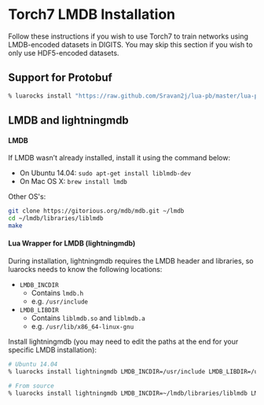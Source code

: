 # Torch7 LMDB Installation

Follow these instructions if you wish to use Torch7 to train networks using LMDB-encoded datasets in DIGITS. You may skip this section if you wish to only use HDF5-encoded datasets.

## Support for Protobuf
```sh
% luarocks install "https://raw.github.com/Sravan2j/lua-pb/master/lua-pb-scm-0.rockspec"
```

## LMDB and lightningmdb

#### LMDB

If LMDB wasn’t already installed, install it using the command below:

* On Ubuntu 14.04: `sudo apt-get install liblmdb-dev`
* On Mac OS X: `brew install lmdb`

Other OS's:
```sh
git clone https://gitorious.org/mdb/mdb.git ~/lmdb
cd ~/lmdb/libraries/liblmdb
make
```

#### Lua Wrapper for LMDB (lightningmdb)

During installation, lightningmdb requires the LMDB header and libraries, so luarocks needs to know the following locations:

* `LMDB_INCDIR`
  * Contains `lmdb.h`
  * e.g. `/usr/include`
* `LMDB_LIBDIR`
  * Contains `liblmdb.so` and `liblmdb.a`
  * e.g. `/usr/lib/x86_64-linux-gnu`

Install lightningmdb (you may need to edit the paths at the end for your specific LMDB installation):
```sh
# Ubuntu 14.04
% luarocks install lightningmdb LMDB_INCDIR=/usr/include LMDB_LIBDIR=/usr/lib/x86_64-linux-gnu

# From source
% luarocks install lightningmdb LMDB_INCDIR=~/lmdb/libraries/liblmdb LMDB_LIBDIR=~/lmdb/libraries/liblmdb
```
